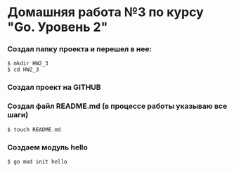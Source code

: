 # Домашняя работа №3 по курсу "Go. Уровень 2"

### Создал папку проекта и перешел в нее:
```
$ mkdir HW2_3
$ cd HW2_3
```

### Создал проект на GITHUB

### Создал файл README.md (в процессе работы указываю все шаги)
```
$ touch README.md
```

### Создаем модуль hello
```
$ go mod init hello
```
